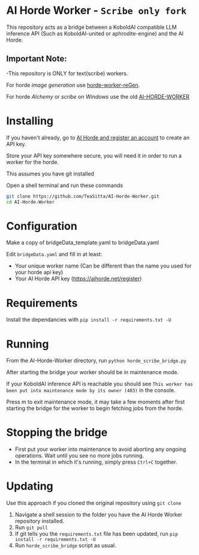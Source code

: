 # AI Horde Worker - `Scribe only fork`
This repository acts as a bridge between a KoboldAI compatible LLM inference API (Such as KoboldAI-united or aphrodite-engine) and the AI Horde.

## Important Note:
-This repository is ONLY for text(scribe) workers.

For horde *image generation* use [horde-worker-reGen](https://github.com/Haidra-Org/horde-worker-reGen).

For horde *Alchemy* or *scribe* on *Windows* use the old [AI-HORDE-WORKER](https://github.com/Haidra-Org/AI-Horde-Worker)


# Installing

If you haven't already, go to [AI Horde and register an account](https://aihorde.net/register) to create an API key.

Store your API key somewhere secure, you will need it in order to run a worker for the horde.

This assumes you have git installed

Open a shell terminal and run these commands

```bash
git clone https://github.com/TeaSitta/AI-Horde-Worker.git
cd AI-Horde-Worker
```

# Configuration

Make a copy of bridgeData_template.yaml to bridgeData.yaml

Edit `bridgeData.yaml` and fill in at least:
   * Your unique worker name (Can be different than the name you used for your horde api key)
   * Your AI Horde API key (https://aihorde.net/register)


# Requirements

Install the dependancies with `pip install -r requirements.txt -U`


# Running

From the AI-Horde-Worker directory, run `python horde_scribe_bridge.py`

After starting the bridge your worker should be in maintenance mode. 

If your KoboldAI inference API is reachable you should see `This worker has been put into maintenance mode by its owner (403)` in the console.

Press m to exit maintenance mode, it may take a few moments after first starting the bridge for the worker to begin fetching jobs from the horde.

# Stopping the bridge

* First put your worker into maintenance to avoid aborting any ongoing operations. Wait until you see no more jobs running.
* In the terminal in which it's running, simply press `Ctrl+C` together.
  
# Updating

Use this approach if you cloned the original repository using `git clone`

1. Navigate a shell session to the folder you have the AI Horde Worker repository installed.
1. Run `git pull`
1. If git tells you the `requirements.txt` file has been updated, run `pip install -r requirements.txt -U`
1. Run `horde_scribe_bridge` script as usual.


